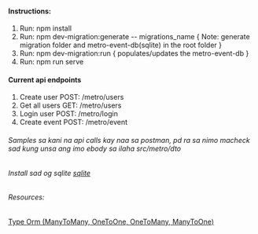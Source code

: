 #### Instructions:

1. Run: npm install
2. Run: npm dev-migration:generate -- migrations_name { Note: generate migration folder and metro-event-db(sqlite) in the root folder }
3. Run: npm dev-migration:run { populates/updates the metro-event-db }
4. Run: npm run serve


#### Current api endpoints

1. Create user POST: /metro/users
2. Get all users GET: /metro/users
3. Login user POST: /metro/login
4. Create event POST: /metro/event

###### Samples sa kani na api calls kay naa sa postman, pd ra sa nimo macheck sad kung unsa ang imo ebody sa ilaha src/metro/dto

###### Install sad og sqlite [sqlite](https://sqlitebrowser.org/) 


###### Resources:

[Type Orm (ManyToMany, OneToOne, OneToMany, ManyToOne)](https://orkhan.gitbook.io/typeorm/docs)
